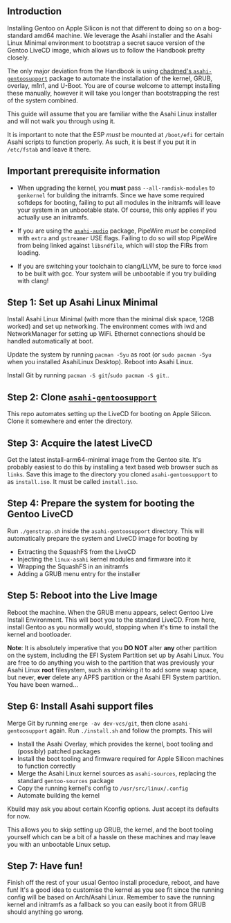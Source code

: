 ## Introduction
Installing Gentoo on Apple Silicon is not that different to doing so on a bog-standard amd64 machine.
We leverage the Asahi installer and the Asahi Linux Minimal environment to bootstrap a secret sauce version
of the Gentoo LiveCD image, which allows us to follow the Handbook pretty closely.

The only major deviation from the Handbook is using [chadmed's `asahi-gentoosupport`](https://github.com/chadmed/asahi-gentoosupport) package to automate the
installation of the kernel, GRUB, overlay, m1n1, and U-Boot. You are of course welcome to attempt installing
these manually, however it will take you longer than bootstrapping the rest of the system combined.

This guide will assume that you are familiar withe the Asahi Linux installer and will not walk you through using
it.

It is important to note that the ESP _must_ be mounted at `/boot/efi` for certain Asahi scripts to function properly.
As such, it is best if you put it in `/etc/fstab` and leave it there.

## Important prerequisite information
* When upgrading the kernel, you **must** pass `--all-ramdisk-modules` to `genkernel` for building the initramfs. Since we have
  some required softdeps for booting, failing to put all modules in the initramfs will leave your system in an unbootable state.
  Of course, this only applies if you actually use an initramfs.

* If you are using the [`asahi-audio`](https://github.com/chadmed/asahi-audio) package, PipeWire _must_ be compiled with `extra` 
  and `gstreamer` USE flags. Failing to do so will stop PipeWire from being linked against `libsndfile`, which will stop the
  FIRs from loading.

* If you are switching your toolchain to clang/LLVM, be sure to force `kmod` to be built with gcc. Your system will be
  unbootable if you try building with clang!

## Step 1: Set up Asahi Linux Minimal
Install Asahi Linux Minimal (with more than the minimal disk space, 12GB worked) and set up networking.
The environment comes with iwd and NetworkManager for setting up WiFi. Ethernet connections
should be handled automatically at boot.

Update the system by running `pacman -Syu` as root (or `sudo pacman -Syu` when you installed AsahiLinux Desktop).
Reboot into Asahi Linux.

Install Git by running `pacman -S git`/`sudo pacman -S git`..

## Step 2: Clone [`asahi-gentoosupport`](https://github.com/chadmed/asahi-gentoosupport)
This repo automates setting up the LiveCD for booting on Apple Silicon. Clone it somewhere and enter the directory.

## Step 3: Acquire the latest LiveCD
Get the latest install-arm64-minimal image from the Gentoo site. It's probably easiest to do this by installing a text
based web browser such as `links`. Save this image to the directory you cloned `asahi-gentoosupport` to as `install.iso`.
It must be called `install.iso`. 

## Step 4: Prepare the system for booting the Gentoo LiveCD
Run `./genstrap.sh` inside the `asahi-gentoosupport` directory. This will automatically prepare the system and LiveCD image for booting by
* Extracting the SquashFS from the LiveCD
* Injecting the `linux-asahi` kernel modules and firmware into it
* Wrapping the SquashFS in an initramfs
* Adding a GRUB menu entry for the installer

## Step 5: Reboot into the Live Image
Reboot the machine. When the GRUB menu appears, select Gentoo Live Install Environment. This will boot you to the standard LiveCD.
From here, install Gentoo as you normally would, stopping when it's time to install the kernel and bootloader.

**Note**: It is absolutely imperative that you **DO NOT** alter **any** other partition
on the system, including the EFI System Partition set up by Asahi Linux. You
are free to do anything you wish to the partition that was previously your
Asahi Linux **root** filesystem, such as shrinking it to add some swap space,
but never, **ever** delete any APFS partition or the Asahi EFI System partition.
You have been warned...

## Step 6: Install Asahi support files
Merge Git by running `emerge -av dev-vcs/git`, then clone `asahi-gentoosupport` again. Run `./install.sh` and follow the prompts. This will
* Install the Asahi Overlay, which provides the kernel, boot tooling and (possibly) patched packages
* Install the boot tooling and firmware required for Apple Silicon machines to function correctly
* Merge the Asahi Linux kernel sources as `asahi-sources`, replacing the standard `gentoo-sources` package
* Copy the running kernel's config to `/usr/src/linux/.config`
* Automate building the kernel

Kbuild may ask you about certain Kconfig options. Just accept its defaults for now.

This allows you to skip setting up GRUB, the kernel, and the boot tooling yourself which can be a bit of a hassle on these
machines and may leave you with an unbootable Linux setup.

## Step 7: Have fun!
Finish off the rest of your usual Gentoo install procedure, reboot, and have fun! It's a good idea to customise the kernel as
you see fit since the running config will be based on Arch/Asahi Linux. Remember to save the running kernel and initramfs as
a fallback so you can easily boot it from GRUB should anything go wrong.